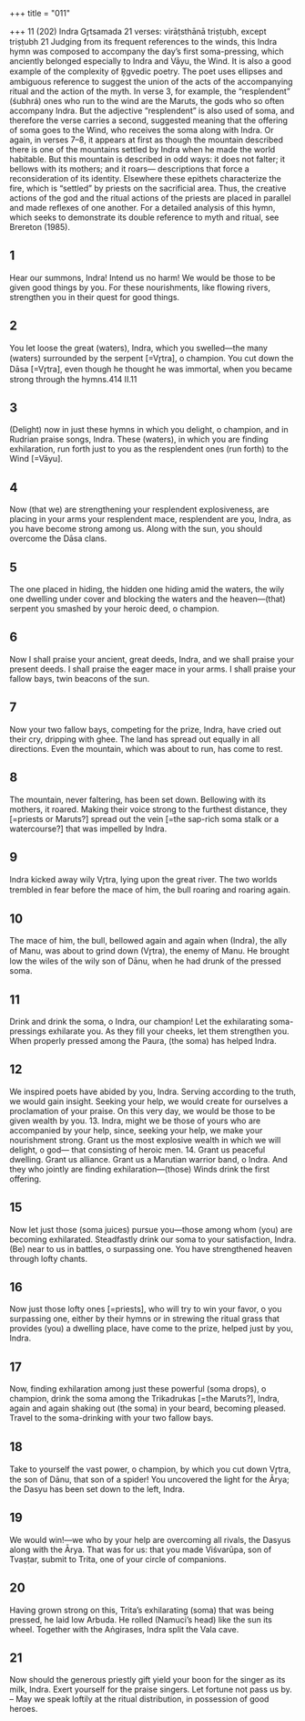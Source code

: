 +++
title = "011"

+++
11 (202) Indra
Gr̥tsamada
21 verses: virāṭsthānā triṣṭubh, except triṣṭubh 21
Judging from its frequent references to the winds, this Indra hymn was composed  to accompany the day’s first soma-pressing, which anciently belonged especially to  Indra and Vāyu, the Wind. It is also a good example of the complexity of R̥gvedic  poetry. The poet uses ellipses and ambiguous reference to suggest the union of  the acts of the accompanying ritual and the action of the myth. In verse 3, for  example, the “resplendent” (śubhrá) ones who run to the wind are the Maruts, the  gods who so often accompany Indra. But the adjective “resplendent” is also used of  soma, and therefore the verse carries a second, suggested meaning that the offering  of soma goes to the Wind, who receives the soma along with Indra. Or again, in  verses 7–8, it appears at first as though the mountain described there is one of the  mountains settled by Indra when he made the world habitable. But this mountain is  described in odd ways: it does not falter; it bellows with its mothers; and it roars— descriptions that force a reconsideration of its identity. Elsewhere these epithets  characterize the fire, which is “settled” by priests on the sacrificial area. Thus, the  creative actions of the god and the ritual actions of the priests are placed in parallel  and made reflexes of one another. For a detailed analysis of this hymn, which seeks  to demonstrate its double reference to myth and ritual, see Brereton (1985).
## 1
Hear our summons, Indra! Intend us no harm! We would be those to be  given good things by you.
For these nourishments, like flowing rivers, strengthen you in their quest  for good things.
## 2
You let loose the great (waters), Indra, which you swelled—the many  (waters) surrounded by the serpent [=Vr̥tra], o champion.
You cut down the Dāsa [=Vr̥tra], even though he thought he was
immortal, when you became strong through the hymns.414 II.11
## 3
(Delight) now in just these hymns in which you delight, o champion,  and in Rudrian praise songs, Indra.
These (waters), in which you are finding exhilaration, run forth just to  you as the resplendent ones (run forth) to the Wind [=Vāyu].
## 4
Now (that we) are strengthening your resplendent explosiveness, are  placing in your arms your resplendent mace,
resplendent are you, Indra, as you have become strong among us.  Along with the sun, you should overcome the Dāsa clans.
## 5
The one placed in hiding, the hidden one hiding amid the waters, the  wily one dwelling under cover
and blocking the waters and the heaven—(that) serpent you smashed by  your heroic deed, o champion.
## 6
Now I shall praise your ancient, great deeds, Indra, and we shall praise  your present deeds.
I shall praise the eager mace in your arms. I shall praise your fallow  bays, twin beacons of the sun.
## 7
Now your two fallow bays, competing for the prize, Indra, have cried  out their cry, dripping with ghee.
The land has spread out equally in all directions. Even the mountain,  which was about to run, has come to rest.
## 8
The mountain, never faltering, has been set down. Bellowing with its  mothers, it roared.
Making their voice strong to the furthest distance, they [=priests  or Maruts?] spread out the vein [=the sap-rich soma stalk or a
watercourse?] that was impelled by Indra.
## 9
Indra kicked away wily Vr̥tra, lying upon the great river.
The two worlds trembled in fear before the mace of him, the bull  roaring and roaring again.
## 10
The mace of him, the bull, bellowed again and again when (Indra), the  ally of Manu, was about to grind down (Vr̥tra), the enemy of Manu. He brought low the wiles of the wily son of Dānu, when he had drunk  of the pressed soma.
## 11
Drink and drink the soma, o Indra, our champion! Let the exhilarating  soma-pressings exhilarate you.
As they fill your cheeks, let them strengthen you. When properly  pressed among the Paura, (the soma) has helped Indra.
## 12
We inspired poets have abided by you, Indra. Serving according to the  truth, we would gain insight.
Seeking your help, we would create for ourselves a proclamation of your  praise. On this very day, we would be those to be given wealth by you. 13. Indra, might we be those of yours who are accompanied by your help,  since, seeking your help, we make your nourishment strong.
Grant us the most explosive wealth in which we will delight, o god— that consisting of heroic men. 14. Grant us peaceful dwelling. Grant us alliance. Grant us a Marutian  warrior band, o Indra.
And they who jointly are finding exhilaration—(those) Winds drink the  first offering.
## 15
Now let just those (soma juices) pursue you—those among whom  (you) are becoming exhilarated. Steadfastly drink our soma to your  satisfaction, Indra.
(Be) near to us in battles, o surpassing one. You have strengthened
heaven through lofty chants.
## 16
Now just those lofty ones [=priests], who will try to win your favor, o  you surpassing one, either by their hymns
or in strewing the ritual grass that provides (you) a dwelling place, have  come to the prize, helped just by you, Indra.
## 17
Now, finding exhilaration among just these powerful (soma drops),  o champion, drink the soma among the Trikadrukas [=the
Maruts?], Indra,
again and again shaking out (the soma) in your beard, becoming
pleased. Travel to the soma-drinking with your two fallow bays.
## 18
Take to yourself the vast power, o champion, by which you cut down  Vr̥tra, the son of Dānu, that son of a spider!
You uncovered the light for the Ārya; the Dasyu has been set down to  the left, Indra.
## 19
We would win!—we who by your help are overcoming all rivals, the  Dasyus along with the Ārya.
That was for us: that you made Viśvarūpa, son of Tvaṣṭar, submit to  Trita, one of your circle of companions.
## 20
Having grown strong on this, Trita’s exhilarating (soma) that was being  pressed, he laid low Arbuda.
He rolled (Namuci’s head) like the sun its wheel. Together with the
Aṅgirases, Indra split the Vala cave.
## 21
Now should the generous priestly gift yield your boon for the singer as  its milk, Indra.
Exert yourself for the praise singers. Let fortune not pass us by. – May  we speak loftily at the ritual distribution, in possession of good
heroes.